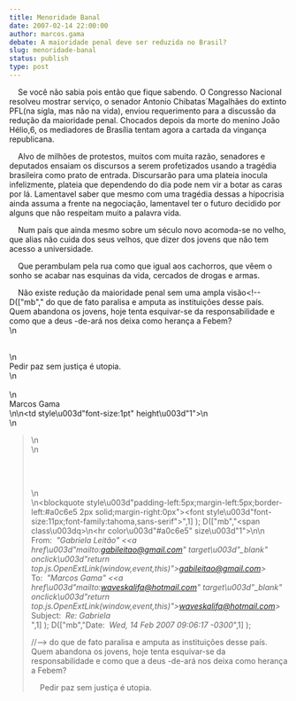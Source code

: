 ```yaml
---
title: Menoridade Banal
date: 2007-02-14 22:00:00
author: marcos.gama
debate: A maioridade penal deve ser reduzida no Brasil?
slug: menoridade-banal
status: publish 
type: post
---
```


    Se você não sabia pois então que fique sabendo. O Congresso Nacional resolveu mostrar serviço, o senador Antonio Chibatas´Magalhães do extinto PFL(na sigla, mas não na vida), enviou requerimento para a discussão da redução da maioridade penal. Chocados depois da morte do menino João Hélio,6, os mediadores de Brasília tentam agora a cartada da vingança republicana.  
  

    Alvo de milhões de protestos, muitos com muita razão, senadores e deputados ensaiam os discursos a serem profetizados usando a tragédia brasileira como prato de entrada. Discursarão para uma plateia inocula infelizmente, plateia que dependendo do dia pode nem vir a botar as caras por lá. Lamentavel saber que mesmo com uma tragédia dessas a hipocrisia ainda assuma a frente na negociação, lamentavel ter o futuro decidido por alguns que não respeitam muito a palavra vida.  

    Num país que ainda mesmo sobre um século novo acomoda-se no velho, que alias não cuida dos seus velhos, que dizer dos jovens que não tem acesso a universidade.  

    Que perambulam pela rua como que igual aos cachorros, que vêem o sonho se acabar nas esquinas da vida, cercados de drogas e armas.
  

    Não existe redução da maioridade penal sem uma ampla visão<!--
D(["mb"," do que de fato paralisa e amputa as <span>instituições</span> desse país. Quem abandona os jovens, hoje tenta esquivar-se da responsabilidade e como que a deus -de-<span>ará</span> nos deixa como herança a <span>Febem</span>?</div><br>\n<div></div><br>\n<div>Pedir paz sem justiça é <span>utopia</span>.</div>\n<div> </div>\n<div>Marcos Gama</div></td></tr>\n<tr>\n<td style\u003d\"font-size:1pt\" height\u003d\"1\">\n<div></div></td></tr></tbody></table>\n<blockquote>\n<div>\n<p><br><br></p></div>\n<div></div>\n<blockquote style\u003d\"padding-left:5px;margin-left:5px;border-left:#a0c6e5 2px solid;margin-right:0px\"><font style\u003d\"font-size:11px;font-family:tahoma,sans-serif\">",1]
);
D(["mb","<span class\u003dq>\n<hr color\u003d\"#a0c6e5\" size\u003d\"1\">\n\n<div></div>From:  <i>&quot;Gabriela Leitão&quot; &lt;<a href\u003d\"mailto:gabileitao@gmail.com\" target\u003d\"\_blank\" onclick\u003d\"return top.js.OpenExtLink(window,event,this)\">gabileitao@gmail.com</a>&gt;</i><br>To:  <i>&quot;Marcos Gama&quot; &lt;<a href\u003d\"mailto:waveskalifa@hotmail.com\" target\u003d\"\_blank\" onclick\u003d\"return top.js.OpenExtLink(window,event,this)\">waveskalifa@hotmail.com</a>&gt;</i><br>Subject:  <i>Re: Gabriela</i><br></span>",1]
);
D(["mb","Date:  <i>Wed, 14 Feb 2007 09:06:17 -0300</i>",1]
);

//--> do que de fato paralisa e amputa as instituições desse país. Quem abandona os jovens, hoje tenta esquivar-se da responsabilidade e como que a deus -de-ará nos deixa como herança a Febem?  

  

    Pedir paz sem justiça é utopia.
